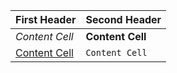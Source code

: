 | First Header | Second Header |
| --- | --- |
| _Content Cell_ | **Content Cell** |
| [Content Cell](/test) | `Content Cell` |

